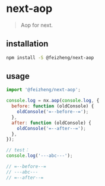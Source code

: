 # next-aop
> Aop for next.

## installation
```bash
npm install -S @feizheng/next-aop
```

## usage
```js
import '@feizheng/next-aop';

console.log = nx.aop(console.log, {
  before: function (oldConsole) {
    oldConsole('=--before--=');
  },
  after: function (oldConsole) {
    oldConsole('=--after--=');
  },
});

// test：
console.log('---abc---');

// =--before--=
// ---abc---
// =--after--=
```

